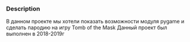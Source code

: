 ### Description

В данном проекте мы хотели показать возможности модуля pygame и сделать пародию на игру Tomb of the Mask
Данный проект был выполнен в 2018-2019г

